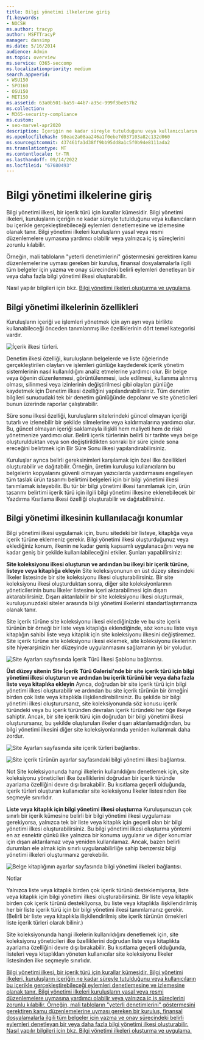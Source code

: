 ```yaml
---
title: Bilgi yönetimi ilkelerine giriş
f1.keywords:
- NOCSH
ms.author: tracyp
author: MSFTTracyP
manager: dansimp
ms.date: 5/16/2014
audience: Admin
ms.topic: overview
ms.service: O365-seccomp
ms.localizationpriority: medium
search.appverid:
- WSU150
- SPO160
- OSU150
- MET150
ms.assetid: 63a0b501-ba59-44b7-a35c-999f3be057b2
ms.collection:
- M365-security-compliance
ms.custom:
- seo-marvel-apr2020
description: İçeriğin ne kadar süreyle tutulduğunu veya kullanıcıların bu içerikle gerçekleştirebileceği eylemleri denetlemek ve izlemek için bilgi yönetimi ilkelerini kullanmayı öğrenin.
ms.openlocfilehash: 98eae2a08aa246a1f0ebe7d037103a82c132d060
ms.sourcegitcommit: 437461fa1d38ff9bb95dd8a1c5f0b94e8111ada2
ms.translationtype: MT
ms.contentlocale: tr-TR
ms.lasthandoff: 09/14/2022
ms.locfileid: "67680493"
---
```

# <a name="introduction-to-information-management-policies"></a>Bilgi yönetimi ilkelerine giriş

Bilgi yönetimi ilkesi, bir içerik türü için kurallar kümesidir. Bilgi yönetimi ilkeleri, kuruluşların içeriğin ne kadar süreyle tutulduğunu veya kullanıcıların bu içerikle gerçekleştirebileceği eylemleri denetlemesine ve izlemesine olanak tanır. Bilgi yönetimi ilkeleri kuruluşların yasal veya resmi düzenlemelere uymasına yardımcı olabilir veya yalnızca iç iş süreçlerini zorunlu kılabilir. 
  
Örneğin, mali tabloların "yeterli denetimlerini" göstermesini gerektiren kamu düzenlemelerine uyması gereken bir kuruluş, finansal dosyalamalarla ilgili tüm belgeler için yazma ve onay sürecindeki belirli eylemleri denetleyan bir veya daha fazla bilgi yönetimi ilkesi oluşturabilir.
  
Nasıl yapılır bilgileri için bkz. [Bilgi yönetimi ilkeleri oluşturma ve uygulama](create-info-mgmt-policies.md).
  
## <a name="features-of-information-management-policies"></a>Bilgi yönetimi ilkelerinin özellikleri
<a name="__top"> </a>

Kuruluşların içeriği ve işlemleri yönetmek için ayrı ayrı veya birlikte kullanabileceği önceden tanımlanmış ilke özelliklerinin dört temel kategorisi vardır. 
  
![İçerik ilkesi türleri.](../media/19fcb8a3-974b-40d3-a13f-b76088d122f8.png)
  
Denetim ilkesi özelliği, kuruluşların belgelerde ve liste öğelerinde gerçekleştirilen olayları ve işlemleri günlüğe kaydederek içerik yönetim sistemlerinin nasıl kullanıldığını analiz etmelerine yardımcı olur. Bir belge veya öğenin düzenlenmesi, görüntülenmesi, iade edilmesi, kullanıma alınmış olması, silinmesi veya izinlerinin değiştirilmesi gibi olayları günlüğe kaydetmek için Denetim ilkesi özelliğini yapılandırabilirsiniz. Tüm denetim bilgileri sunucudaki tek bir denetim günlüğünde depolanır ve site yöneticileri bunun üzerinde raporlar çalıştırabilir. 
  
Süre sonu ilkesi özelliği, kuruluşların sitelerindeki güncel olmayan içeriği tutarlı ve izlenebilir bir şekilde silmelerine veya kaldırmalarına yardımcı olur. Bu, güncel olmayan içeriği saklamayla ilişkili hem maliyeti hem de riski yönetmenize yardımcı olur. Belirli içerik türlerinin belirli bir tarihte veya belge oluşturulduktan veya son değiştirildikten sonraki bir süre içinde sona ereceğini belirtmek için Bir Süre Sonu ilkesi yapılandırabilirsiniz.
  
Kuruluşlar ayrıca belirli gereksinimleri karşılamak için özel ilke özellikleri oluşturabilir ve dağıtabilir. Örneğin, üretim kuruluşu kullanıcıların bu belgelerin kopyalarını güvenli olmayan yazıcılarda yazdırmasını engelleyen tüm taslak ürün tasarımı belirtimi belgeleri için bir bilgi yönetimi ilkesi tanımlamak isteyebilir. Bu tür bir bilgi yönetimi ilkesi tanımlamak için, ürün tasarımı belirtimi içerik türü için ilgili bilgi yönetimi ilkesine eklenebilecek bir Yazdırma Kısıtlama ilkesi özelliği oluşturabilir ve dağıtabilirsiniz.
  
## <a name="locations-to-use-an-information-management-policy"></a>Bilgi yönetimi ilkesinin kullanılacağı konumlar
<a name="__toc340213528"> </a>

Bilgi yönetimi ilkesi uygulamak için, bunu sitedeki bir listeye, kitaplığa veya içerik türüne eklemeniz gerekir. Bilgi yönetimi ilkesi oluşturduğunuz veya eklediğiniz konum, ilkenin ne kadar geniş kapsamlı uygulanacağını veya ne kadar geniş bir şekilde kullanılabileceğini etkiler. Şunları yapabilirsiniz:
  
 **Site koleksiyonu ilkesi oluşturun ve ardından bu ilkeyi bir içerik türüne, listeye veya kitaplığa ekleyin** Site koleksiyonunun en üst düzey sitesindeki İlkeler listesinde bir site koleksiyonu ilkesi oluşturabilirsiniz. Bir site koleksiyonu ilkesi oluşturduktan sonra, diğer site koleksiyonlarının yöneticilerinin bunu İlkeler listesine içeri aktarabilmesi için dışarı aktarabilirsiniz. Dışarı aktarılabilir bir site koleksiyonu ilkesi oluşturmak, kuruluşunuzdaki siteler arasında bilgi yönetimi ilkelerini standartlaştırmanıza olanak tanır. 
  
Site içerik türüne site koleksiyonu ilkesi eklediğinizde ve bu site içerik türünün bir örneği bir liste veya kitaplığa eklendiğinde, söz konusu liste veya kitaplığın sahibi liste veya kitaplık için site koleksiyonu ilkesini değiştiremez. Site içerik türüne site koleksiyonu ilkesi eklemek, site koleksiyonu ilkelerinin site hiyerarşinizin her düzeyinde uygulanmasını sağlamanın iyi bir yoludur.
  
![Site Ayarları sayfasında İçerik Türü İlkesi Şablonu bağlantısı.](../media/26d3466a-23ec-443f-88f0-2aaff38e992b.png)
  
 **Üst düzey sitenin Site İçerik Türü Galerisi'nde bir site içerik türü için bilgi yönetimi ilkesi oluşturun ve ardından bu içerik türünü bir veya daha fazla liste veya kitaplıka ekleyin** Ayrıca, doğrudan bir site içerik türü için bilgi yönetimi ilkesi oluşturabilir ve ardından bu site içerik türünün bir örneğini birden çok liste veya kitaplıkla ilişkilendirebilirsiniz. Bu şekilde bir bilgi yönetimi ilkesi oluşturursanız, site koleksiyonunda söz konusu içerik türündeki veya bu içerik türünden devralan içerik türündeki her öğe ilkeye sahiptir. Ancak, bir site içerik türü için doğrudan bir bilgi yönetimi ilkesi oluşturursanız, bu şekilde oluşturulan ilkeler dışarı aktarılamadığından, bu bilgi yönetimi ilkesini diğer site koleksiyonlarında yeniden kullanmak daha zordur. 
  
![Site Ayarları sayfasında site içerik türleri bağlantısı.](../media/6f6fa51f-15d7-4782-b06f-a7b36e874cd3.png)
  
![Site içerik türünün ayarlar sayfasındaki bilgi yönetimi ilkesi bağlantısı.](../media/15d83a34-6c8f-4b6e-b6ee-e9b0a70cbb4b.png)
  
Not Site koleksiyonunda hangi ilkelerin kullanıldığını denetlemek için, site koleksiyonu yöneticileri ilke özelliklerini doğrudan bir içerik türünde ayarlama özelliğini devre dışı bırakabilir. Bu kısıtlama geçerli olduğunda, içerik türleri oluşturan kullanıcılar site koleksiyonu İlkeler listesinden ilke seçmeyle sınırlıdır.
  
 **Liste veya kitaplık için bilgi yönetimi ilkesi oluşturma** Kuruluşunuzun çok sınırlı bir içerik kümesine belirli bir bilgi yönetimi ilkesi uygulaması gerekiyorsa, yalnızca tek bir liste veya kitaplık için geçerli olan bir bilgi yönetimi ilkesi oluşturabilirsiniz. Bu bilgi yönetimi ilkesi oluşturma yöntemi en az esnektir çünkü ilke yalnızca bir konuma uygulanır ve diğer konumlar için dışarı aktarılamaz veya yeniden kullanılamaz. Ancak, bazen belirli durumları ele almak için sınırlı uygulanabilirliğe sahip benzersiz bilgi yönetimi ilkeleri oluşturmanız gerekebilir. 
  
![Belge kitaplığının ayarlar sayfasında bilgi yönetimi ilkeleri bağlantısı.](../media/9fa6d366-6aab-49e1-a05c-898ac6f536e6.png)
  
Notlar 
  
Yalnızca liste veya kitaplık birden çok içerik türünü desteklemiyorsa, liste veya kitaplık için bilgi yönetimi ilkesi oluşturabilirsiniz. Bir liste veya kitaplık birden çok içerik türünü destekliyorsa, bu liste veya kitaplıkla ilişkilendirilmiş her bir liste içerik türü için bir bilgi yönetimi ilkesi tanımlamanız gerekir. (Belirli bir liste veya kitaplıkla ilişkilendirilmiş site içerik türünün örnekleri liste içerik türleri olarak bilinir.)
  
Site koleksiyonunda hangi ilkelerin kullanıldığını denetlemek için, site koleksiyonu yöneticileri ilke özelliklerini doğrudan liste veya kitaplıkta ayarlama özelliğini devre dışı bırakabilir. Bu kısıtlama geçerli olduğunda, listeleri veya kitaplıkları yöneten kullanıcılar site koleksiyonu İlkeler listesinden ilke seçmeyle sınırlıdır.
  
[Bilgi yönetimi ilkesi, bir içerik türü için kurallar kümesidir. Bilgi yönetimi ilkeleri, kuruluşların içeriğin ne kadar süreyle tutulduğunu veya kullanıcıların bu içerikle gerçekleştirebileceği eylemleri denetlemesine ve izlemesine olanak tanır. Bilgi yönetimi ilkeleri kuruluşların yasal veya resmi düzenlemelere uymasına yardımcı olabilir veya yalnızca iç iş süreçlerini zorunlu kılabilir. Örneğin, mali tabloların "yeterli denetimlerini" göstermesini gerektiren kamu düzenlemelerine uyması gereken bir kuruluş, finansal dosyalamalarla ilgili tüm belgeler için yazma ve onay sürecindeki belirli eylemleri denetleyan bir veya daha fazla bilgi yönetimi ilkesi oluşturabilir. Nasıl yapılır bilgileri için bkz. Bilgi yönetimi ilkeleri oluşturma ve uygulama.](intro-to-info-mgmt-policies.md#__top)
  

